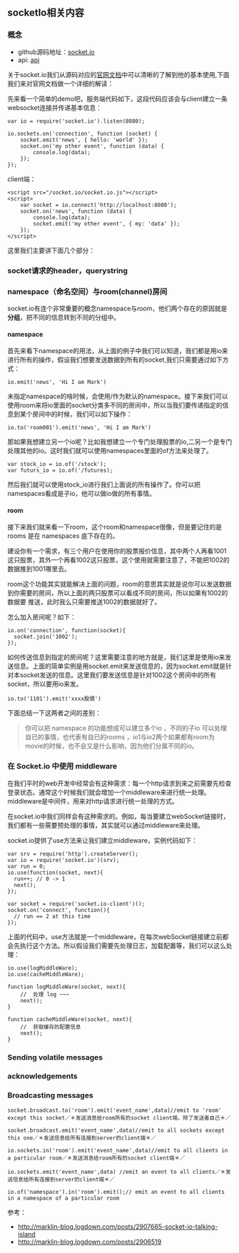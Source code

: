 ## socketIo相关内容
### 概念
* github源码地址：[socket.io](https://github.com/socketio/socket.io)
* api: [api](https://socket.io/docs/server-api/)

关于socket.io我们从源码对应的[官网文档](https://socket.io/docs/)中可以清晰的了解到他的基本使用,下面我们来对官网文档做一个详细的解读：

先来看一个简单的demo吧，服务端代码如下，这段代码应该会与client建立一条websocket连接并传递基本信息：
```
var io = require('socket.io').listen(8080);

io.sockets.on('connection', function (socket) {
    socket.emit('news', { hello: 'world' });
    socket.on('my other event', function (data) {
        console.log(data);
    });
});
```
client端：
```
<script src="/socket.io/socket.io.js"></script>
<script>
    var socket = io.connect('http://localhost:8080');
    socket.on('news', function (data) {
        console.log(data);
        socket.emit('my other event', { my: 'data' });
    });
</script>
```
这里我们主要讲下面几个部分：
### socket请求的header，querystring
### namespace（命名空间）与room(channel)房间
socket.io有连个非常重要的概念namespace与room，他们两个存在的原因就是**分组**，把不同的信息转到不同的分组中。
#### namespace
首先来看下namespace的用法，从上面的例子中我们可以知道，我们都是用io来进行所有的操作，假设我们想要发送数据到所有的socket,我们只需要通过如下方式：
```
io.emit('news', 'Hi I am Mark')
```
未指定namespace的啥时候，会使用/作为默认的namespace。接下来我们可以使用room来将io里面的socket分类多不同的房间中，所以当我们要传递指定的信息到某个房间中的时候，我们可以如下操作：
```
io.to('room001').emit('news', 'Hi I am Mark')
```
那如果我想建立另一个io呢？比如我想建立一个专门处理股票的io,二另一个是专门处理其他的io。这时我们就可以使用namespaces里面的of方法来处理了。
```
var stock_io = io.of('/stock');
var futurs_io = io.of('/futures);
```
然后我们就可以使用stock_io进行我们上面说的所有操作了。你可以把namespaces看成是子io，他可以做io做的所有事情。
#### room
接下来我们就来看一下room，这个room和namespace很像，但是要记住的是rooms 是在 namespaces 底下存在的。

建设你有一个需求，有三个用户在使用你的股票报价信息，其中两个人再看1001这只股票，其外一个再看1002这只股票，这个使用就需要注意了，不能把1002的数据推到1001哪里去。

room这个功能其实就能解决上面的问题，room的意思其实就是说你可以发送数据到你需要的房间，所以上面的两只股票可以看成不同的房间，所以如果有1002的数据要
推送，此时我么只需要推送1002的数据就好了。

怎么加入房间呢？如下：
```
io.on('connection', function(socket){
  socket.join('1002');
});
```
如何传送信息到指定的房间呢？这里需要注意的地方就是，我们这里是使用io来发送信息。上面的简单实例是用socket.emit来发送信息的，因为socket.emit就是针对本socket发送的信息。这里我们要发送信息是针对1002这个房间中的所有socket，所以要用io来发。
```
io.to('1101').emit('xxxx股價')
```
下面总结一下这两者之间的差别：
> 你可以把 namespace 的功能想成可以建立多个io ，不同的子io 可以处理自已的事情，也代表有自已的rooms ，io1与io2两个如果都有room为movie的时候，也不会又是什么影响，因为他们分属不同的io。
### 在 Socket.io 中使用 middleware
在我们平时的web开发中经常会有这种需求：每一个http请求到来之前需要先检查登录状态。通常这个时候我们就会增加一个middleware来进行统一处理。middleware是中间件，用来对http请求进行统一处理的方式。

在socket.io中我们同样会有这种需求的。例如，每当要建立webSocket链接时，我们都有一些需要预处理的事情，其实就可以通过middleware来处理。

socket.io提供了use方法来让我们建立middleware，实例代码如下：
```
var srv = require('http').createServer();
var io = require('socket.io')(srv);
var run = 0;
io.use(function(socket, next){
  run++; // 0 -> 1
  next();
});

var socket = require('socket.io-client')();
socket.on('connect', function(){
  // run == 2 at this time
});
```
上面的代码中，use方法就是一个middleware，在每次webSocket链接建立前都会先执行这个方法。所以假设我们需要先处理日志，加载配置等，我们可以这么处理：
```
io.use(logMiddleWare);
io.use(cacheMiddleWare);

function logMiddleWare(socket, next){
    //  处理 log ~~~
    next();
}

function cacheMiddleWare(socket, next){
    //  获取缓存的配置信息
    next();
}
```
### Sending volatile messages
### acknowledgements
### Broadcasting messages
```
socket.broadcast.to('room').emit('event_name',data)//emit to 'room' except this socket／＊发送消息给room所有的socket client端，除了发送者自己＊／

socket.broadcast.emit('event_name',data)//emit to all sockets except this one／＊发送信息给所有连接到server的client端＊／

io.sockets.in('room').emit('event_name',data)//emit to all clients in a particular room／＊发送消息给room所有的socket client端＊／

io.sockets.emit('event_name',data) //emit an event to all clients／＊发送信息给所有连接到server的client端＊／

io.of('namespace').in('room').emit();// emit an event to all clients in a namespace of a particular room

```


参考：
* http://marklin-blog.logdown.com/posts/2907665-socket-io-talking-island
* http://marklin-blog.logdown.com/posts/2906519
